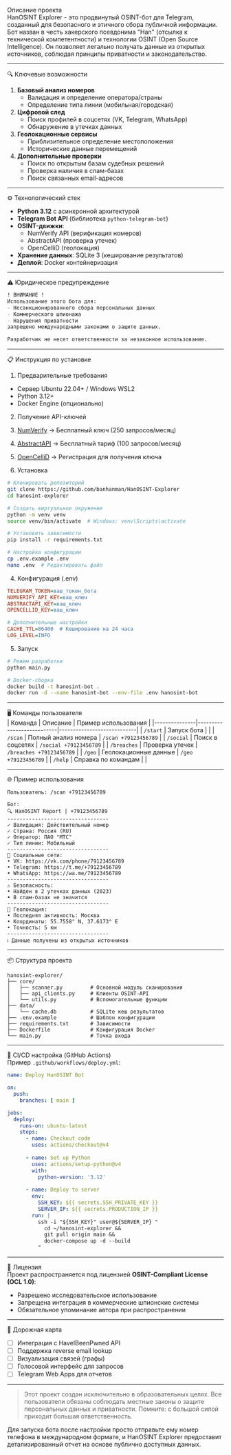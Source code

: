 Описание проекта  
HanOSINT Explorer - это продвинутый OSINT-бот для Telegram, созданный для безопасного и этичного сбора публичной информации. Бот назван в честь хакерского псевдонима "Han" (отсылка к технической компетентности) и технологии OSINT (Open Source Intelligence). Он позволяет легально получать данные из открытых источников, соблюдая принципы приватности и законодательство.

---

🔍 Ключевые возможности  
1. **Базовый анализ номеров**  
   - Валидация и определение оператора/страны  
   - Определение типа линии (мобильная/городская)  
2. **Цифровой след**  
   - Поиск профилей в соцсетях (VK, Telegram, WhatsApp)  
   - Обнаружение в утечках данных  
3. **Геолокационные сервисы**  
   - Приблизительное определение местоположения  
   - Исторические данные перемещений  
4. **Дополнительные проверки**  
   - Поиск по открытым базам судебных решений  
   - Проверка наличия в спам-базах  
   - Поиск связанных email-адресов  

---

⚙️ Технологический стек  
- **Python 3.12** с асинхронной архитектурой  
- **Telegram Bot API** (библиотека `python-telegram-bot`)  
- **OSINT-движки**:  
  - NumVerify API (верификация номеров)  
  - AbstractAPI (проверка утечек)  
  - OpenCelliD (геолокация)  
- **Хранение данных**: SQLite 3 (кеширование результатов)  
- **Деплой**: Docker контейнеризация  

---

⚠️ Юридическое предупреждение  
```markdown
! ВНИМАНИЕ !
Использование этого бота для:
- Несанкционированного сбора персональных данных
- Коммерческого шпионажа
- Нарушения приватности
запрещено международными законами о защите данных.

Разработчик не несет ответственности за незаконное использование.
```

---

📋 Инструкция по установке

1. Предварительные требования  
- Сервер Ubuntu 22.04+ / Windows WSL2  
- Python 3.12+  
- Docker Engine (опционально)  

2. Получение API-ключей  
1. [NumVerify](https://numverify.com) → Бесплатный ключ (250 запросов/месяц)  
2. [AbstractAPI](https://abstractapi.com) → Бесплатный тариф (100 запросов/месяц)  
3. [OpenCelliD](https://opencellid.org) → Регистрация для получения ключа  

3. Установка  
```bash
# Клонировать репозиторий
git clone https://github.com/banhanman/HanOSINT-Explorer
cd hanosint-explorer

# Создать виртуальное окружение
python -m venv venv
source venv/bin/activate  # Windows: venv\Scripts\activate

# Установить зависимости
pip install -r requirements.txt

# Настройка конфигурации
cp .env.example .env
nano .env  # Редактировать файл
```

4. Конфигурация (.env)  
```ini
TELEGRAM_TOKEN=ваш_токен_бота
NUMVERIFY_API_KEY=ваш_ключ
ABSTRACTAPI_KEY=ваш_ключ
OPENCELLID_KEY=ваш_ключ

# Дополнительные настройки
CACHE_TTL=86400  # Кеширование на 24 часа
LOG_LEVEL=INFO
```

5. Запуск  
```bash
# Режим разработки
python main.py

# Docker-сборка
docker build -t hanosint-bot .
docker run -d --name hanosint-bot --env-file .env hanosint-bot
```

---

🖥 Команды пользователя  
| Команда       | Описание                  | Пример использования        |
|---------------|---------------------------|----------------------------|
| `/start`      | Запуск бота               |                            |
| `/scan`       | Полный анализ номера      | `/scan +79123456789`       |
| `/social`     | Поиск в соцсетях          | `/social +79123456789`     |
| `/breaches`   | Проверка утечек           | `/breaches +79123456789`   |
| `/geo`        | Геолокационные данные     | `/geo +79123456789`        |
| `/help`       | Справка по командам       |                            |

---

🌐 Пример использования  
```plaintext
Пользователь: /scan +79123456789

Бот:
🔍 HanOSINT Report | +79123456789
---------------------------------
✓ Валидация: Действительный номер
✓ Страна: Россия (RU)
✓ Оператор: ПАО "МТС"
✓ Тип линии: Мобильный
---------------------------------
📱 Социальные сети:
• VK: https://vk.com/phone/79123456789
• Telegram: https://t.me/+79123456789
• WhatsApp: https://wa.me/79123456789
---------------------------------
⚠️ Безопасность:
• Найден в 2 утечках данных (2023)
• В спам-базах не значится
---------------------------------
📍 Геолокация:
• Последняя активность: Москва
• Координаты: 55.7558° N, 37.6173° E
• Точность: 5 км
---------------------------------
ℹ️ Данные получены из открытых источников
```

---

📦 Структура проекта  
```
hanosint-explorer/
├── core/
│   ├── scanner.py         # Основной модуль сканирования
│   ├── api_clients.py     # Клиенты OSINT-API
│   └── utils.py           # Вспомогательные функции
├── data/
│   └── cache.db           # SQLite кеш результатов
├── .env.example           # Шаблон конфигурации
├── requirements.txt       # Зависимости
├── Dockerfile             # Конфигурация Docker
└── main.py                # Точка входа
```

---

🔄 CI/CD настройка (GitHub Actions)  
Пример `.github/workflows/deploy.yml`:  
```yaml
name: Deploy HanOSINT Bot

on:
  push:
    branches: [ main ]

jobs:
  deploy:
    runs-on: ubuntu-latest
    steps:
      - name: Checkout code
        uses: actions/checkout@v4
        
      - name: Set up Python
        uses: actions/setup-python@v4
        with:
          python-version: '3.12'
          
      - name: Deploy to server
        env:
          SSH_KEY: ${{ secrets.SSH_PRIVATE_KEY }}
          SERVER_IP: ${{ secrets.PRODUCTION_IP }}
        run: |
          ssh -i "${SSH_KEY}" user@${SERVER_IP} "
            cd ~/hanosint-explorer &&
            git pull origin main &&
            docker-compose up -d --build
          "
```

---

📜 Лицензия  
Проект распространяется под лицензией **OSINT-Compliant License (OCL 1.0)**:  
- Разрешено исследовательское использование  
- Запрещена интеграция в коммерческие шпионские системы  
- Обязательное упоминание автора при распространении  


---

🚀 Дорожная карта  
- [ ] Интеграция с HaveIBeenPwned API  
- [ ] Поддержка reverse email lookup  
- [ ] Визуализация связей (графы)  
- [ ] Голосовой интерфейс для запросов  
- [ ] Telegram Web Apps для отчетов  

---

> Этот проект создан исключительно в образовательных целях. Все пользователи обязаны соблюдать местные законы о защите персональных данных и приватности. Помните: с большой силой приходит большая ответственность.

Для запуска бота после настройки просто отправьте ему номер телефона в международном формате, и HanOSINT Explorer предоставит детализированный отчет на основе публично доступных данных.
